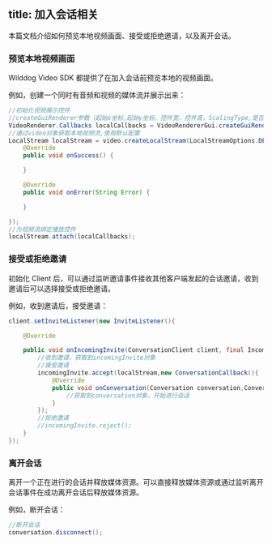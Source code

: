 ﻿title: 加入会话相关
---

本篇文档介绍如何预览本地视频画面、接受或拒绝邀请，以及离开会话。

### 预览本地视频画面

Wilddog Video SDK 都提供了在加入会话前预览本地的视频画面。 

例如，创建一个同时有音频和视频的媒体流并展示出来：

```java
//初始化视频展示控件
//createGuiRenderer参数（起始x坐标,起始y坐标，控件宽，控件高，ScalingType,是否镜像），坐标以及宽高都是相对于surfaceView的百分比
VideoRenderer.Callbacks localCallbacks = VideoRendererGui.createGuiRenderer(0, 0, 100, 75, RendererCommon.ScalingType.SCALE_ASPECT_FILL, true); 
//通过video对象获取本地视频流,使用默认配置
LocalStream localStream = video.createLocalStream(LocalStreamOptions.DEFAULT_OPTIONS, new CompleteListener() { 
    @Override 
    public void onSuccess() {

    } 

    @Override 
    public void onError(String Error) { 

    } 

}); 
//为视频流绑定播放控件
localStream.attach(localCallbacks);
```

### 接受或拒绝邀请

初始化 Client 后，可以通过监听邀请事件接收其他客户端发起的会话邀请，收到邀请后可以选择接受或拒绝邀请。

例如，收到邀请后，接受邀请：

```java
client.setInviteListener(new InviteListener(){ 

    @Override 

    public void onIncomingInvite(ConversationClient client, final IncomingInvite incomingInvite) { 
        //收到邀请，获取到incomingInvite对象 
        //接受邀请 
        incomingInvite.accept(localStream,new ConversationCallback(){ 
            @Override 
            public void onConversation(Conversation conversation,ConversationException exception){ 
                //获取到conversation对象，开始进行会话 
            } 
        }); 
        //拒绝邀请 
        //incomingInvite.reject(); 
    }
});
```

### 离开会话

离开一个正在进行的会话并释放媒体资源。可以直接释放媒体资源或通过监听离开会话事件在成功离开会话后释放媒体资源。

例如，断开会话：

```java
//断开会话
conversation.disconnect();
```

